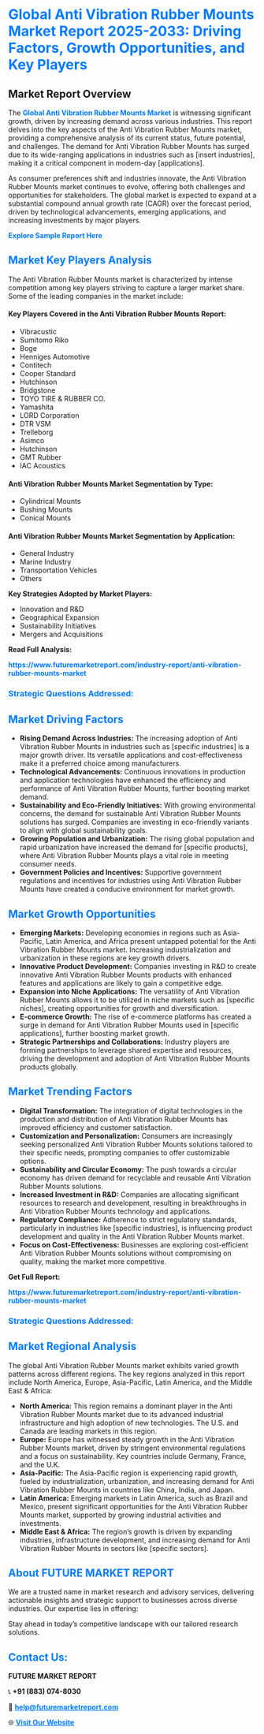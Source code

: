 <h1 style="color: #007BFF;">Global Anti Vibration Rubber Mounts Market Report 2025-2033: Driving Factors, Growth Opportunities, and Key Players</h1>

<section id="overview">
<h2>Market Report Overview</h2>
<p>The <a href="https://www.futuremarketreport.com/industry-report/anti-vibration-rubber-mounts-market" style="color: #007BFF; text-decoration: none;"><strong>Global Anti Vibration Rubber Mounts Market</strong></a> is witnessing significant growth, driven by increasing demand across various industries. This report delves into the key aspects of the Anti Vibration Rubber Mounts market, providing a comprehensive analysis of its current status, future potential, and challenges. The demand for Anti Vibration Rubber Mounts has surged due to its wide-ranging applications in industries such as [insert industries], making it a critical component in modern-day [applications].</p>
<p>As consumer preferences shift and industries innovate, the Anti Vibration Rubber Mounts market continues to evolve, offering both challenges and opportunities for stakeholders. The global market is expected to expand at a substantial compound annual growth rate (CAGR) over the forecast period, driven by technological advancements, emerging applications, and increasing investments by major players.</p>
</section>

<section id="overview">
<p><a href="https://www.futuremarketreport.com/request-sample/reportId=88502" style="color: #007BFF; text-decoration: none;"><strong>Explore Sample Report Here</strong></a></p>
</section>

<section id="key-players">
<h2 style="color: #007BFF;">Market Key Players Analysis</h2>
<p>The Anti Vibration Rubber Mounts market is characterized by intense competition among key players striving to capture a larger market share. Some of the leading companies in the market include:</p>
<h4>Key Players Covered in the Anti Vibration Rubber Mounts Report:</h4>
<ul><li>Vibracustic</li><li>Sumitomo Riko</li><li>Boge</li><li>Henniges Automotive</li><li>Contitech</li><li>Cooper Standard</li><li>Hutchinson</li><li>Bridgstone</li><li>TOYO TIRE &amp; RUBBER CO.</li><li>Yamashita</li><li>LORD Corporation</li><li>DTR VSM</li><li>Trelleborg</li><li>Asimco</li><li>Hutchinson</li><li>GMT Rubber</li><li>IAC Acoustics</li></ul>
<h4>Anti Vibration Rubber Mounts Market Segmentation by Type:</h4>
<ul><li>Cylindrical Mounts</li><li>Bushing Mounts</li><li>Conical Mounts</li></ul>

<h4>Anti Vibration Rubber Mounts Market Segmentation by Application:</h4>
<ul><li>General Industry</li><li>Marine Industry</li><li>Transportation Vehicles</li><li>Others</li></ul>
<p><strong>Key Strategies Adopted by Market Players:</strong></p>
<ul>
<li>Innovation and R&D</li>
<li>Geographical Expansion</li>
<li>Sustainability Initiatives</li>
<li>Mergers and Acquisitions</li>
</ul>
</section>

<section>
<p><strong>Read Full Analysis: </strong></p><a href="https://www.futuremarketreport.com/industry-report/anti-vibration-rubber-mounts-market" style="color: #007BFF; text-decoration: none;"><strong>https://www.futuremarketreport.com/industry-report/anti-vibration-rubber-mounts-market</strong></a>
<h3 style="color: #007BFF;">Strategic Questions Addressed:</h3>
</section>

<section id="driving-factors">
<h2 style="color: #007BFF;">Market Driving Factors</h2>
<ul>
<li><strong>Rising Demand Across Industries:</strong> The increasing adoption of Anti Vibration Rubber Mounts in industries such as [specific industries] is a major growth driver. Its versatile applications and cost-effectiveness make it a preferred choice among manufacturers.</li>
<li><strong>Technological Advancements:</strong> Continuous innovations in production and application technologies have enhanced the efficiency and performance of Anti Vibration Rubber Mounts, further boosting market demand.</li>
<li><strong>Sustainability and Eco-Friendly Initiatives:</strong> With growing environmental concerns, the demand for sustainable Anti Vibration Rubber Mounts solutions has surged. Companies are investing in eco-friendly variants to align with global sustainability goals.</li>
<li><strong>Growing Population and Urbanization:</strong> The rising global population and rapid urbanization have increased the demand for [specific products], where Anti Vibration Rubber Mounts plays a vital role in meeting consumer needs.</li>
<li><strong>Government Policies and Incentives:</strong> Supportive government regulations and incentives for industries using Anti Vibration Rubber Mounts have created a conducive environment for market growth.</li>
</ul>
</section>

<section id="growth-opportunities">
<h2 style="color: #007BFF;">Market Growth Opportunities</h2>
<ul>
<li><strong>Emerging Markets:</strong> Developing economies in regions such as Asia-Pacific, Latin America, and Africa present untapped potential for the Anti Vibration Rubber Mounts market. Increasing industrialization and urbanization in these regions are key growth drivers.</li>
<li><strong>Innovative Product Development:</strong> Companies investing in R&D to create innovative Anti Vibration Rubber Mounts products with enhanced features and applications are likely to gain a competitive edge.</li>
<li><strong>Expansion into Niche Applications:</strong> The versatility of Anti Vibration Rubber Mounts allows it to be utilized in niche markets such as [specific niches], creating opportunities for growth and diversification.</li>
<li><strong>E-commerce Growth:</strong> The rise of e-commerce platforms has created a surge in demand for Anti Vibration Rubber Mounts used in [specific applications], further boosting market growth.</li>
<li><strong>Strategic Partnerships and Collaborations:</strong> Industry players are forming partnerships to leverage shared expertise and resources, driving the development and adoption of Anti Vibration Rubber Mounts products globally.</li>
</ul>
</section>

<section id="trending-factors">
<h2 style="color: #007BFF;">Market Trending Factors</h2>
<ul>
<li><strong>Digital Transformation:</strong> The integration of digital technologies in the production and distribution of Anti Vibration Rubber Mounts has improved efficiency and customer satisfaction.</li>
<li><strong>Customization and Personalization:</strong> Consumers are increasingly seeking personalized Anti Vibration Rubber Mounts solutions tailored to their specific needs, prompting companies to offer customizable options.</li>
<li><strong>Sustainability and Circular Economy:</strong> The push towards a circular economy has driven demand for recyclable and reusable Anti Vibration Rubber Mounts solutions.</li>
<li><strong>Increased Investment in R&D:</strong> Companies are allocating significant resources to research and development, resulting in breakthroughs in Anti Vibration Rubber Mounts technology and applications.</li>
<li><strong>Regulatory Compliance:</strong> Adherence to strict regulatory standards, particularly in industries like [specific industries], is influencing product development and quality in the Anti Vibration Rubber Mounts market.</li>
<li><strong>Focus on Cost-Effectiveness:</strong> Businesses are exploring cost-efficient Anti Vibration Rubber Mounts solutions without compromising on quality, making the market more competitive.</li>
</ul>
</section>

<section>
<p><strong>Get Full Report: </strong></p><a href="https://www.futuremarketreport.com/industry-report/anti-vibration-rubber-mounts-market" style="color: #007BFF; text-decoration: none;"><strong>https://www.futuremarketreport.com/industry-report/anti-vibration-rubber-mounts-market</strong></a>
<h3 style="color: #007BFF;">Strategic Questions Addressed:</h3>
</section>


<section id="regional-analysis">
<h2 style="color: #007BFF;">Market Regional Analysis</h2>
<p>The global Anti Vibration Rubber Mounts market exhibits varied growth patterns across different regions. The key regions analyzed in this report include North America, Europe, Asia-Pacific, Latin America, and the Middle East & Africa:</p>
<ul>
<li><strong>North America:</strong> This region remains a dominant player in the Anti Vibration Rubber Mounts market due to its advanced industrial infrastructure and high adoption of new technologies. The U.S. and Canada are leading markets in this region.</li>
<li><strong>Europe:</strong> Europe has witnessed steady growth in the Anti Vibration Rubber Mounts market, driven by stringent environmental regulations and a focus on sustainability. Key countries include Germany, France, and the U.K.</li>
<li><strong>Asia-Pacific:</strong> The Asia-Pacific region is experiencing rapid growth, fueled by industrialization, urbanization, and increasing demand for Anti Vibration Rubber Mounts in countries like China, India, and Japan.</li>
<li><strong>Latin America:</strong> Emerging markets in Latin America, such as Brazil and Mexico, present significant opportunities for the Anti Vibration Rubber Mounts market, supported by growing industrial activities and investments.</li>
<li><strong>Middle East & Africa:</strong> The region’s growth is driven by expanding industries, infrastructure development, and increasing demand for Anti Vibration Rubber Mounts in sectors like [specific sectors].</li>
</ul>
</section>

<footer>
<h2 style="color: #007BFF;">About FUTURE MARKET REPORT</h2>
<p>We are a trusted name in market research and advisory services, delivering actionable insights and strategic support to businesses across diverse industries. Our expertise lies in offering:</p>

<p>Stay ahead in today’s competitive landscape with our tailored research solutions.</p>

<h2 style="color: #007BFF;">Contact Us:</h2>
<p><strong>FUTURE MARKET REPORT</strong></p>
<p>📞 <strong>+91 (883) 074-8030</strong></p>
<p>📧 <strong><a href="mailto:help@futuremarketreport.com" style="color: #007BFF;">help@futuremarketreport.com</a></strong></p>
<p>🌐 <strong><a href="https://www.futuremarketreport.com/" style="color: #007BFF;">Visit Our Website</a></strong></p>
</footer>